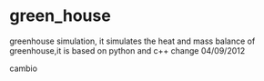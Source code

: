 green_house
===========

greenhouse simulation, it simulates the heat and mass balance of greenhouse,it is based on python and c++
change 04/09/2012

cambio
